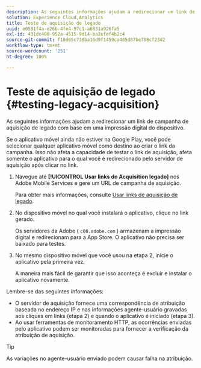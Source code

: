 ```yaml
---
description: As seguintes informações ajudam a redirecionar um link de campanha de aquisição de legado com base em uma impressão digital do dispositivo.
solution: Experience Cloud,Analytics
title: Teste de aquisição de legado
uuid: e0591f4a-e26b-4fe4-97c1-a6831a926fa5
exl-id: 431dc400-952a-4515-9d14-ba2efef4b2c4
source-git-commit: f18d65c738ba16d9f1459ca485d87be708cf23d2
workflow-type: tm+mt
source-wordcount: '251'
ht-degree: 100%

---
```


# Teste de aquisição de legado {#testing-legacy-acquisition}

As seguintes informações ajudam a redirecionar um link de campanha de aquisição de legado com base em uma impressão digital do dispositivo.

Se o aplicativo móvel ainda não estiver na Google Play, você pode selecionar qualquer aplicativo móvel como destino ao criar o link da campanha. Isso não afeta a capacidade de testar o link de aquisição, afeta somente o aplicativo para o qual você é redirecionado pelo servidor de aquisição após clicar no link.

1. Navegue até **[!UICONTROL Usar links do Acquisition legado]** nos Adobe Mobile Services e gere um URL de campanha de aquisição.

   Para obter mais informações, consulte [Usar links de aquisição de legado](/help/using/acquisition-main/c-marketing-links-builder/t-create-edit-adobe-links/c-use-legacy-acquisition-links/c-use-legacy-acquisition-links.md).

1. No dispositivo móvel no qual você instalará o aplicativo, clique no link gerado.

   Os servidores da Adobe ( `c00.adobe.com` ) armazenam a impressão digital e redirecionam para a App Store. O aplicativo não precisa ser baixado para testes.

1. No mesmo dispositivo móvel que você usou na etapa 2, inicie o aplicativo pela primeira vez.

   A maneira mais fácil de garantir que isso aconteça é excluir e instalar o aplicativo novamente.

Lembre-se das seguintes informações:

* O servidor de aquisição fornece uma correspondência de atribuição baseada no endereço IP e nas informações agente-usuário gravadas aos cliques em links (etapa 2) e quando o aplicativo é iniciado (etapa 3).
* Ao usar ferramentas de monitoramento HTTP, as ocorrências enviadas pelo aplicativo podem ser monitoradas para fornecer a verificação da atribuição de aquisição.

>[!TIP]
>
>As variações no agente-usuário enviado podem causar falha na atribuição.

